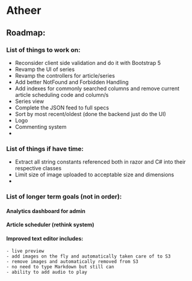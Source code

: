 # Atheer
## Roadmap:
### List of things to work on:
- Reconsider client side validation and do it with Bootstrap 5
- Revamp the UI of series
- Revamp the controllers for article/series
- Add better NotFound and Forbidden Handling
- Add indexes for commonly searched columns and remove current article scheduling code and column/s
- Series view
- Complete the JSON feed to full specs
- Sort by most recent/oldest (done the backend just do the UI)
- Logo
- Commenting system
- 

### List of things if have time:
- Extract all string constants referenced both in razor and C# into their respective classes
- Limit size of image uploaded to acceptable size and dimensions
- 

### List of longer term goals (not in order):

#### Analytics dashboard for admin
#### Article scheduler (rethink system)
#### Improved text editor includes:
    - live preview
    - add images on the fly and automatically taken care of to S3
    - remove images and automatically removed from S3
    - no need to type Markdown but still can
    - ability to add audio to play